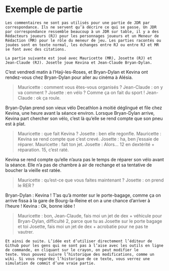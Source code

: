 # Exemple de partie

    Les commentaires ne sont pas utilisés pour une partie de JDR par
    correspondance. Ils ne servent qu’à décrire ce qui se passe. Un JDR
    par correspondance ressemble beaucoup à un JDR sur table, il y a des
    Rédacteurs joueurs (RJ) pour les personnages joueurs et un Meneur de
    Rédaction (MR) pour le rôle du meneur de jeu. Les parties racontés ou
    jouées sont en texte normal, les échanges entre RJ ou entre RJ et MR
    se font avec des citations.
    
    La partie suivante est joué avec Mauricette (MR), Josette (RJ) et
    Jean-Claude (RJ). Josette joue Kevina et Jean-Claude Bryan-Dylan.
    
C’est vendredi matin à l’Haÿ-les-Roses, et Bryan-Dylan et Kevina ont
rendez-vous chez Bryan-Dylan pour aller au cinéma à Alésia.

> Mauricette : comment vous êtes-vous organisés ?
> Jean-Claude : on y va comment ?
> Josette : en vélo ? Comme ça on fait du sport !
> Jean-Claude : ok ça roule.

Bryan-Dylan prend son vieux vélo Decathlon à moitié déglingué et file
chez Kevina, une heure avant la séance environ. Lorsque Bryan-Dylan
arrive, Kevina part chercher son vélo, c’est là qu’elle se rend compte
que son pneu est à plat.

> Mauricette : que fait Kevina ?
> Josette : ben elle regonfle.
> Mauricette : Kevina se rend compte que c’est crevé.
> Josette : ha, ben j’essaie de réparer.
> Mauricette : fait ton jet.
> Josette : Alors... 12 en dextérité + réparation. 15, c’est raté.

Kevina se rend compte qu’elle n’aura pas le temps de réparer son vélo
avant la séance. Elle n’a pas de chambre à air de rechange et sa
tentative de boucher la vieille est ratée.

> Mauricette : qu’est-ce que vous faites maintenant ?
> Josette : on prend le RER ?

Bryan-Dylan : Kevina ! T’as qu’à monter sur le porte-bagage, comme ça
on arrive fissa à la gare de Bourg-la-Reine et on a une chance
d’arriver à l’heure !
Kevina : Ok, bonne idée !

> Mauricette : bon, Jean-Claude, fais moi un jet de dex + véhicule
> pour Bryan-Dylan, difficulté 2, parce que tu as Josette sur le porte
> bagage et toi Josette, fais moi un jet de dex + acrobatie pour ne
> pas te vautrer.

    Et ainsi de suite. L’idée est d’utiliser directement l’éditeur de
    Github pour les gens qui ne sont pas à l’aise avec les outils en ligne
    de commande, en cliquant sur le crayon, on peut modifier le
    texte. Vous pouvez suivre l’historique des modifications, comme un
    wiki. Si vous regardez l’historique de ce texte, vous verrez une
    simulation de commit d’une vraie partie.
    


